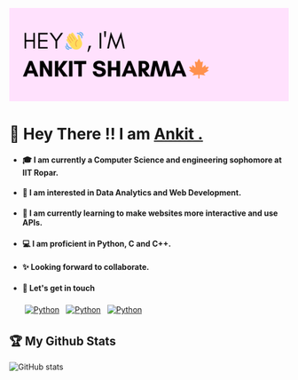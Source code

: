 ![GitHub Logo](HeY.png)
# :wave: Hey There !! I am <a href = "https://crypticmessenger.github.io/">Ankit .</a>
- #### :mortar_board: I am currently a Computer Science and engineering sophomore at IIT Ropar. 
- #### :seedling: I am interested in Data Analytics and Web Development.
- #### :eyes: I am currently learning to make websites more interactive and use APIs.
- #### :computer: I am proficient in Python, C and C++.
- #### :sparkles: Looking forward to collaborate.
- #### :handshake: Let's get in touch
  <a href="https://www.linkedin.com/in/ankit-sharma-1a67931bb/" target="_blank" rel="noopener noreferrer"> <img src="https://cdn.exclaimer.com/Handbook%20Images/linkedin-icon_64x64.png" alt="Python" height="40" style="vertical-align:top; margin:4px"></a>
  <a href="mailto:2020csb1072@iitrpr.ac.in"> <img src="https://img.icons8.com/color/48/000000/gmail-new.png" alt="Python" height="40" style="vertical-align:top; margin:4px"></a>
  <a href="[mailto:2020csb1072@iitrpr.ac.in](https://www.instagram.com/vesthrax/)"> <img src="https://cdn.exclaimer.com/Handbook%20Images/instagram-icon_64x64.png" alt="Python" height="40" style="vertical-align:top; margin:4px"></a>
</p>

## :trophy: My Github Stats <br>
![GitHub stats](https://github-readme-stats.vercel.app/api?username=CrypticMessenger&show_icons=true&theme=tokyonight) 


